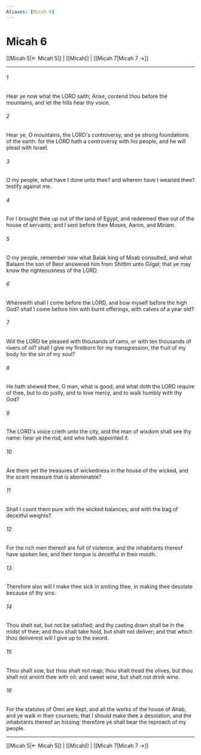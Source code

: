 ```yaml
---
Aliases: [Micah 6]
---
```

# Micah 6

[[Micah 5|← Micah 5]] | [[Micah]] | [[Micah 7|Micah 7 →]]
***



###### 1 
Hear ye now what the LORD saith; Arise, contend thou before the mountains, and let the hills hear thy voice. 

###### 2 
Hear ye, O mountains, the LORD's controversy, and ye strong foundations of the earth: for the LORD hath a controversy with his people, and he will plead with Israel. 

###### 3 
O my people, what have I done unto thee? and wherein have I wearied thee? testify against me. 

###### 4 
For I brought thee up out of the land of Egypt, and redeemed thee out of the house of servants; and I sent before thee Moses, Aaron, and Miriam. 

###### 5 
O my people, remember now what Balak king of Moab consulted, and what Balaam the son of Beor answered him from Shittim unto Gilgal; that ye may know the righteousness of the LORD. 

###### 6 
Wherewith shall I come before the LORD, and bow myself before the high God? shall I come before him with burnt offerings, with calves of a year old? 

###### 7 
Will the LORD be pleased with thousands of rams, or with ten thousands of rivers of oil? shall I give my firstborn for my transgression, the fruit of my body for the sin of my soul? 

###### 8 
He hath shewed thee, O man, what is good; and what doth the LORD require of thee, but to do justly, and to love mercy, and to walk humbly with thy God? 

###### 9 
The LORD's voice crieth unto the city, and the man of wisdom shall see thy name: hear ye the rod, and who hath appointed it. 

###### 10 
Are there yet the treasures of wickedness in the house of the wicked, and the scant measure that is abominable? 

###### 11 
Shall I count them pure with the wicked balances, and with the bag of deceitful weights? 

###### 12 
For the rich men thereof are full of violence, and the inhabitants thereof have spoken lies, and their tongue is deceitful in their mouth. 

###### 13 
Therefore also will I make thee sick in smiting thee, in making thee desolate because of thy sins. 

###### 14 
Thou shalt eat, but not be satisfied; and thy casting down shall be in the midst of thee; and thou shalt take hold, but shalt not deliver; and that which thou deliverest will I give up to the sword. 

###### 15 
Thou shalt sow, but thou shalt not reap; thou shalt tread the olives, but thou shalt not anoint thee with oil; and sweet wine, but shalt not drink wine. 

###### 16 
For the statutes of Omri are kept, and all the works of the house of Ahab, and ye walk in their counsels; that I should make thee a desolation, and the inhabitants thereof an hissing: therefore ye shall bear the reproach of my people.

***
[[Micah 5|← Micah 5]] | [[Micah]] | [[Micah 7|Micah 7 →]]

